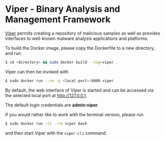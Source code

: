 # Viper - Binary Analysis and Management Framework

[Viper](https://viper.li/en/latest/) permits creating a repository of malicious samples as well as provides interfaces to well-known malware analysis applications and platforms.


To build the Docker image, please copy the Dockerfile to a new directory, and run 

```bash
$ cd <directory> && sudo docker build --tag=viper .
```


Viper can then be invoked with 

```bash
$ sudo docker run --rm -p <local port>:8080 viper
```

By default, the web interface of Viper is started and can be accessed via the selected local port at http://127.0.0.1.

The default login credentials are **admin:viper**.


If you would rather like to work with the terminal version, please run 

```bash
$ sudo docker run -it --rm viper bash
```

and then start Viper with the `viper-cli` command.

